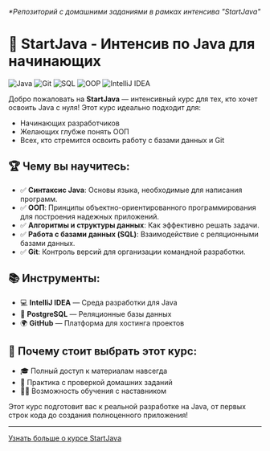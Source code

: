 _*Репозиторий с домашними заданиями в рамках интенсива "StartJava"_

# 🚀 StartJava - Интенсив по Java для начинающих

![Java](https://img.shields.io/badge/Java-17-007396?style=for-the-badge&logo=java&logoColor=white)
![Git](https://img.shields.io/badge/Git-Контроль_версий-F05032?style=for-the-badge&logo=git&logoColor=white)
![SQL](https://img.shields.io/badge/SQL-Базы_данных-4479A1?style=for-the-badge&logo=postgresql&logoColor=white)
![OOP](https://img.shields.io/badge/ООП-Объектно_Ориентированное_Программирование-blueviolet?style=for-the-badge)
![IntelliJ IDEA](https://img.shields.io/badge/IDE-IntelliJ%20IDEA-000000?style=for-the-badge&logo=intellijidea&logoColor=white)

Добро пожаловать на **StartJava** — интенсивный курс для тех, кто хочет освоить Java с нуля! Этот курс идеально подходит для:

- Начинающих разработчиков
- Желающих глубже понять ООП
- Всех, кто стремится освоить работу с базами данных и Git

## 🏆 Чему вы научитесь:

- ✅ **Синтаксис Java**: Основы языка, необходимые для написания программ.
- ✅ **ООП**: Принципы объектно-ориентированного программирования для построения надежных приложений.
- ✅ **Алгоритмы и структуры данных**: Как эффективно решать задачи.
- ✅ **Работа с базами данных (SQL)**: Взаимодействие с реляционными базами данных.
- ✅ **Git**: Контроль версий для организации командной разработки.

## 📚 Инструменты:

- 💻 **IntelliJ IDEA** — Среда разработки для Java
- 🐘 **PostgreSQL** — Реляционные базы данных
- 🌍 **GitHub** — Платформа для хостинга проектов

## 🌟 Почему стоит выбрать этот курс:

- 🎓 Полный доступ к материалам навсегда
- 📝 Практика с проверкой домашних заданий
- 🧑‍🏫 Возможность обучения с наставником

Этот курс подготовит вас к реальной разработке на Java, от первых строк кода до создания полноценного приложения!

---


[Узнать больше о курсе StartJava](https://javaops.ru/view/startjava?ref=$28704)